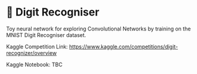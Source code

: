 # 📅 Digit Recogniser 

Toy neural network for exploring Convolutional Networks by training on the MNIST Digit Recogniser dataset.

Kaggle Competition Link: https://www.kaggle.com/competitions/digit-recognizer/overview

Kaggle Notebook: TBC